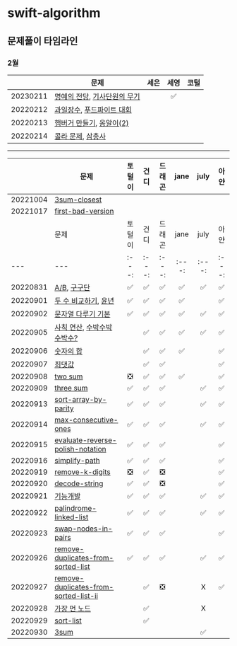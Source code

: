 # swift-algorithm

## 문제풀이 타임라인
### 2월 
|  | 문제 | 세은 | 세영 | 코털 |
| --- | --- |:---:|:---:|:---:|
| 20230211 | [명예의 전당](https://school.programmers.co.kr/learn/courses/30/lessons/138477), [기사단원의 무기](https://school.programmers.co.kr/learn/courses/30/lessons/136798) |  | ✅ |  | 
| 20220212 | [과일장수](https://school.programmers.co.kr/learn/courses/30/lessons/135808), [푸드파이트 대회](https://school.programmers.co.kr/learn/courses/30/lessons/134240) |  |  |  | 
| 20220213 | [햄버거 만들기](https://school.programmers.co.kr/learn/courses/30/lessons/133502), [옹알이(2)](https://school.programmers.co.kr/learn/courses/30/lessons/133499) |  |  |  | 
| 20220214 | [콜라 문제](https://school.programmers.co.kr/learn/courses/30/lessons/132267), [삼총사](https://school.programmers.co.kr/learn/courses/30/lessons/131705) |  |  |  | 


---

|  | 문제 | 토털이 | 건디 | 드래곤 | jane | july | 아얀 |
| --- | --- |:---:|:---:|:---:|:---:|:---:|:---:|
| 20221004 | [3sum-closest](https://leetcode.com/problems/3sum-closest/) |  |  |  |  |  |  |
| 20221017 | [first-bad-version](https://leetcode.com/problems/first-bad-version/) |  |  |  |  |  |  |
|  | 문제 | 토털이 | 건디 | 드래곤 | jane | july | 아얀 |
| --- | --- |:---:|:---:|:---:|:---:|:---:|:---:|
| 20220831 | [A/B](https://www.acmicpc.net/problem/1008), [구구단](https://www.acmicpc.net/problem/2739) | ✅ | ✅ | ✅ | ✅ | ✅ | ✅ |
| 20220901 | [두 수 비교하기](https://www.acmicpc.net/problem/1330), [윤년](https://www.acmicpc.net/problem/2753) | ✅ | ✅ | ✅ | ✅ |  | ✅ |
| 20220902 | [문자열 다루기 기본](https://school.programmers.co.kr/learn/courses/30/lessons/12918) | ✅ | ✅ | ✅ | ✅ | ✅ | ✅ |
| 20220905 | [사칙 연산](https://www.acmicpc.net/problem/10869), [수박수박수박수?](https://school.programmers.co.kr/learn/courses/30/lessons/12922) |  | ✅ | ✅ | ✅ | ✅ | ✅ |
| 20220906 | [숫자의 합](https://www.acmicpc.net/problem/11720) |  | ✅ | ✅ | ✅ |  | ✅ |
| 20220907 | [최댓값](https://www.acmicpc.net/problem/2562) |  | ✅ | ✅ |  |  | ✅ |
| 20220908 | [two sum](https://leetcode.com/problems/two-sum/) | ❎ | ✅ | ✅ | ✅ |  | ✅ |
| 20220909 | [three sum](https://leetcode.com/problems/3sum/) | ✅ | ✅ | ✅ |  | ✅ |  ✅ |
| 20220913 | [sort-array-by-parity](https://leetcode.com/problems/sort-array-by-parity/) | ✅ | ✅ | ✅ |  | ✅ |  ✅ |
| 20220914 | [max-consecutive-ones](https://leetcode.com/problems/max-consecutive-ones/) | ✅ | ✅ | ✅ |  | ✅ |  ✅|
| 20220915 | [evaluate-reverse-polish-notation](https://leetcode.com/problems/evaluate-reverse-polish-notation/)| ✅ | ✅ | ✅ |  |  |  ✅|
| 20220916 | [simplify-path](https://leetcode.com/problems/simplify-path/) | ✅ | ✅ | ✅ |  |  |  ✅|
| 20220919 | [remove-k-digits](https://leetcode.com/problems/remove-k-digits/) | ❎ | ✅ | ❎ |  |  |✅ |
| 20220920 | [decode-string](https://leetcode.com/problems/decode-string/) | ✅ | ✅ | ❎ |  |  | ✅ |
| 20220921 | [기능개발](https://school.programmers.co.kr/learn/courses/30/lessons/42586) | ✅ | ✅ | ✅ |  | ✅ |✅ |
| 20220922 | [palindrome-linked-list](https://leetcode.com/problems/palindrome-linked-list/) | ✅ | ✅ | ✅ |  |✅  | ✅ |
| 20220923 | [swap-nodes-in-pairs](https://leetcode.com/problems/swap-nodes-in-pairs/) | ✅ | ✅ | ✅ |  |  | ✅ |
| 20220926 | [remove-duplicates-from-sorted-list](https://leetcode.com/problems/remove-duplicates-from-sorted-list/) | ✅ | ✅ | ✅ |  |  ✅ | ✅ |
| 20220927 | [remove-duplicates-from-sorted-list-ii](https://leetcode.com/problems/remove-duplicates-from-sorted-list-ii/) |  | ✅ | ❎ |  | X | ✅ |
| 20220928 | [가장 먼 노드](https://school.programmers.co.kr/learn/courses/30/lessons/49189) |  | ✅ |  |  | X |  |
| 20220929 | [sort-list](https://leetcode.com/problems/sort-list/) |  | ✅ |  |  |  |  |
| 20220930 | [3sum](https://leetcode.com/problems/3sum/) |  |  |  |  |✅  |  |
